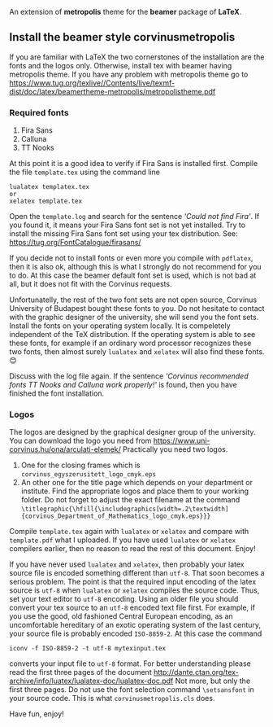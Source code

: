 An extension of **metropolis** theme for the **beamer** package of **LaTeX**.


## Install the beamer style corvinusmetropolis 

If you are familiar with LaTeX the two cornerstones of the installation are the fonts and the logos only.
Otherwise, install tex with beamer having metropolis theme. If you have any problem with metropolis theme go to 
<https://www.tug.org/texlive//Contents/live/texmf-dist/doc/latex/beamertheme-metropolis/metropolistheme.pdf>

### Required fonts
  1. Fira Sans
  1. Calluna
  1. TT Nooks

At this point it is a good idea to verify if Fira Sans is installed first. Compile the file `template.tex` using the command line
```
lualatex templatex.tex 
or
xelatex template.tex
````
Open the `template.log` and search for the sentence *'Could not find Fira'*. If you found it, it means your Fira Sans font set is not yet installed.
Try to install the missing Fira Sans font set using your tex distribution. See: <https://tug.org/FontCatalogue/firasans/>

If you decide not to install fonts or even more you compile with `pdflatex`, then it is also ok, although this is what I strongly do not recommend for you to do.
At this case the beamer default font set is used, which is not bad at all, but it does not fit with the Corvinus requests.

Unfortunatelly, the rest of the two font sets are not open source, Corvinus University of Budapest bought these fonts to you. 
Do not hesitate to contact with the graphic designer of the university, she will send you the font sets. 
Install the fonts on your operating system locally. It is compeletely independent of the TeX distribution. 
If the operating system is able to see these fonts, for example if an ordinary word processor recognizes these two fonts, 
then almost surely `lualatex` and `xelatex` will also find these fonts. 😊

Discuss with the log file again. If the sentence *'Corvinus recommended fonts TT Nooks and Calluna work properly!'* is found, then you have finished the font installation.

### Logos
The logos are designed by the graphical designer group of the university. You can download the logo you need from
<https://www.uni-corvinus.hu/ona/arculati-elemek/>
Practically you need two logos. 
  1. One for the closing frames 
which is `corvinus_egyszerusitett_logo_cmyk.eps`
  1. An other one for the title page 
which depends on your department or institute. 
Find the appropriate logos and place them to your working folder. Do not forget to adjust the exact filename at the command `\titlegraphic{\hfill{\includegraphics[width=.2\textwidth]{corvinus_Department_of_Mathematics_logo_cmyk.eps}}}`

Compile `template.tex` again with `lualatex` or `xelatex` and compare with `template.pdf` what I uploaded. If you have used `lualatex` or `xelatex` compilers earlier, then no reason to read the rest of this document. Enjoy!

If you have never used `lualatex` and `xelatex`, then probably your latex source file is encoded something different than `utf-8`. That soon becomes a serious problem. The point is that the required input encoding of the latex source is `utf-8` when `lualatex` or `xelatex` compiles the source code. Thus, set your text editor to `utf-8` encoding. Using an older file you should convert your tex source to an `utf-8` encoded text file first.
For example, if you use the good, old fashioned Central European encoding, as an uncomfortable hereditary of an exotic operating system of the last century, your source file is probably encoded `ISO-8859-2`.
At this case the command
```
iconv -f ISO-8859-2 -t utf-8 mytexinput.tex
```
converts your input file to `utf-8` format.
For better understanding please read the first three pages of the document
<http://dante.ctan.org/tex-archive/info/luatex/lualatex-doc/lualatex-doc.pdf>
Not more, but only the first three pages. Do not use the font selection command `\setsansfont` in your source code. This is what `corvinusmetropolis.cls` does.

Have fun, enjoy!
